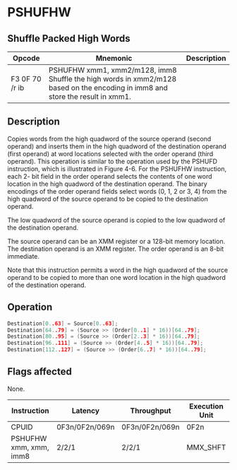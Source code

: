# PSHUFHW
 
## Shuffle Packed High Words
 
 
|Opcode|Mnemonic|Description|
|-|-|-|
|F3 0F 70 /r ib|PSHUFHW xmm1, xmm2/m128, imm8 Shuffle the high words in xmm2/m128 based on the encoding in imm8 and store the result in xmm1.||
 
## Description
 
Copies words from the high quadword of the source operand (second operand) and inserts them in the high quadword of the destination operand (first operand) at word locations selected with the order operand (third operand). This operation is similar to the operation used by the PSHUFD instruction, which is illustrated in Figure 4-6. For the PSHUFHW instruction, each 2- bit field in the order operand selects the contents of one word location in the high quadword of the destination operand. The binary encodings of the order operand fields select words (0, 1, 2 or 3, 4) from the high quadword of the source operand to be copied to the destination operand.
 
The low quadword of the source operand is copied to the low quadword of the destination operand.
 
The source operand can be an XMM register or a 128-bit memory location. The destination operand is an XMM register. The order operand is an 8-bit immediate.
 
Note that this instruction permits a word in the high quadword of the source operand to be copied to more than one word location in the high quadword of the destination operand.
 
 
## Operation
 
```c
Destination[0..63] = Source[0..63];
Destination[64..79] = (Source >> (Order[0..1] * 16))[64..79];
Destination[80..95] = (Source >> (Order[2..3] * 16))[64..79];
Destination[96..111] = (Source >> (Order[4..5] * 16))[64..79];
Destination[112..127] = (Source >> (Order[6..7] * 16))[64..79];

```
 
 
## Flags affected
 
None.

 
 
|Instruction|Latency|Throughput|Execution Unit|
|-|-|-|-|
|CPUID|0F3n/0F2n/069n|0F3n/0F2n/069n|0F2n|
|PSHUFHW xmm, xmm, imm8|2/2/1|2/2/1|MMX_SHFT|
